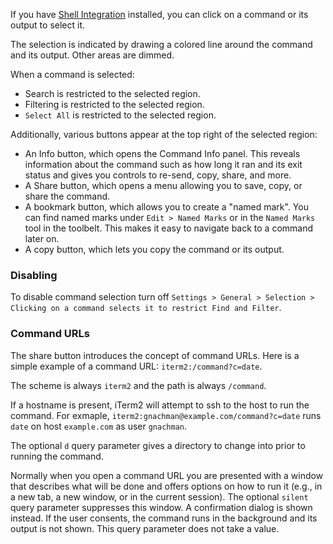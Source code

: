 If you have [Shell Integration](documentation-smart-selection.html) installed, you can click on a command or its output to select it.

The selection is indicated by drawing a colored line around the command and its output. Other areas are dimmed.

When a command is selected:

 * Search is restricted to the selected region.
 * Filtering is restricted to the selected region.
 * `Select All` is restricted to the selected region.

Additionally, various buttons appear at the top right of the selected region:

 * An Info button, which opens the Command Info panel. This reveals information about the command such as how long it ran and its exit status and gives you controls to re-send, copy, share, and more.
 * A Share button, which opens a menu allowing you to save, copy, or share the command.
 * A bookmark button, which allows you to create a "named mark". You can find named marks under `Edit > Named Marks` or in the `Named Marks` tool in the toolbelt. This makes it easy to navigate back to a command later on.
 * A copy button, which lets you copy the command or its output.

### Disabling

To disable command selection turn off `Settings > General > Selection > Clicking on a command selects it to restrict Find and Filter`.

### Command URLs

The share button introduces the concept of command URLs. Here is a simple example of a command URL: `iterm2:/command?c=date`.

The scheme is always `iterm2` and the path is always `/command`.

If a hostname is present, iTerm2 will attempt to ssh to the host to run the command. For exmaple, `iterm2:gnachman@example.com/command?c=date` runs `date` on host `example.com` as user `gnachman`.

The optional `d` query parameter gives a directory to change into prior to running the command.

Normally when you open a command URL you are presented with a window that describes what will be done and offers options on how to run it (e.g., in a new tab, a new window, or in the current session). The optional `silent` query parameter suppresses this window. A confirmation dialog is shown instead. If the user consents, the command runs in the background and its output is not shown. This query parameter does not take a value.

